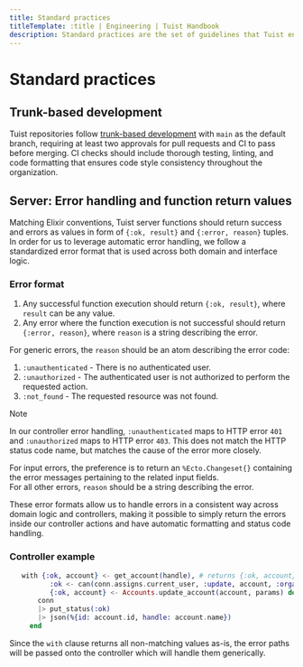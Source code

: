 ```yaml
---
title: Standard practices
titleTemplate: :title | Engineering | Tuist Handbook
description: Standard practices are the set of guidelines that Tuist engineers follow to ensure that the codebase is consistent, maintainable, and scalable.
---
```


# Standard practices

## Trunk-based development

Tuist repositories follow [trunk-based development](<https://en.wikipedia.org/wiki/Branching_(version_control)>) with `main` as the default branch, requiring at least two approvals for pull requests and CI to pass before merging. CI checks should include thorough testing, linting, and code formatting that ensures code style consistency throughout the organization.

## Server: Error handling and function return values

Matching Elixir conventions, Tuist server functions should return success and errors as values in form of `{:ok, result}` and `{:error, reason}` tuples.  
In order for us to leverage automatic error handling, we follow a standardized error format that is used across both domain and interface logic.

### Error format

1. Any successful function execution should return `{:ok, result}`, where `result` can be any value.
2. Any error where the function execution is not successful should return `{:error, reason}`, where `reason` is a string describing the error.

For generic errors, the `reason` should be an atom describing the error code:

1. `:unauthenticated` - There is no authenticated user.
2. `:unauthorized` - The authenticated user is not authorized to perform the requested action.
3. `:not_found` - The requested resource was not found.

> [!NOTE]
> In our controller error handling, `:unauthenticated` maps to HTTP error `401` and `:unauthorized` maps to HTTP error `403`. This does not
> match the HTTP status code name, but matches the cause of the error more closely.

For input errors, the preference is to return an `%Ecto.Changeset{}` containing the error messages pertaining to the related input fields.  
For all other errors, `reason` should be a string describing the error.

These error formats allow us to handle errors in a consistent way across domain logic and controllers, making it possible to simply return
the errors inside our controller actions and have automatic formatting and status code handling.

### Controller example

```elixir
   with {:ok, account} <- get_account(handle), # returns {:ok, account} or {:error, :not_found}
          :ok <- can(conn.assigns.current_user, :update, account, :organization), # returns :ok or {:error, :unauthorized}
          {:ok, account} <- Accounts.update_account(account, params) do # returns {:ok, account} or {:error, changeset}
       conn
       |> put_status(:ok)
       |> json(%{id: account.id, handle: account.name})
     end
```

Since the `with` clause returns all non-matching values as-is, the error paths will be passed onto the controller which will handle them
generically.
